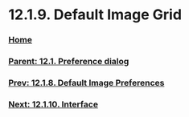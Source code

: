 # 12.1.9. Default Image Grid

### [Home](./00-home.md)
### [Parent: 12.1. Preference dialog](./12-01-00-preference-dialog.md)
### [Prev: 12.1.8. Default Image Preferences](./12-01-08-default-image-preferences.md)
### [Next: 12.1.10. Interface](./12-01-10-interface.md)
